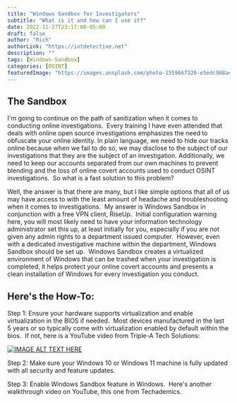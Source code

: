 ```yaml
---
title: "Windows Sandbox for Investigators"
subtitle: "What is it and how can I use it?"
date: 2022-11-27T23:17:00-05:00
draft: false
author: "Rich"
authorLink: "https://iotdetective.net"
description: ""
tags: [Windows-Sandbox]
categories: [OSINT]
featuredImage: "https://images.unsplash.com/photo-1559667326-e5edc968aeac?crop=entropy&cs=tinysrgb&fit=max&fm=jpg&ixid=MnwxMTc3M3wwfDF8c2VhcmNofDJ8fHNhbmRib3h8ZW58MHx8fHwxNjU2MTMxMTYx&ixlib=rb-1.2.1&q=80&w=2000"
---
```


## The Sandbox

I'm going to continue on the path of sanitization when it comes to conducting online investigations.  Every training I have even attended that deals with online open source investigations emphasizes the need to obfuscate your online identity. In plain language, we need to hide our tracks online because when we fail to do so, we may disclose to the subject of our investigations that they are the subject of an investigation. Additionally, we need to keep our accounts separated from our own machines to prevent blending and the loss of online covert accounts used to conduct OSINT investigations.  So what is a fast solution to this problem?

Well, the answer is that there are many, but I like simple options that all of us may have access to with the least amount of headache and troubleshooting when it comes to investigations.  My answer is Windows Sandbox in conjunction with a free VPN client, RiseUp.  Initial configuration warning here, you will most likely need to have your information technology administrator set this up, at least initially for you, especially if you are not given any admin rights to a department issued computer.  However, even with a dedicated investigative machine within the department, Windows Sandbox should be set up.  Windows Sandbox creates a virtualized environment of Windows that can be trashed when your investigation is completed, it helps protect your online covert accounts and presents a clean installation of Windows for every investigation you conduct.

## Here's the How-To:

Step 1: Ensure your hardware supports virtualization and enable virtualization in the BIOS if needed.  Most devices manufactured in the last 5 years or so typically come with virtualization enabled by default within the bios.  If not, here is a YouTube video from Triple-A Tech Solutions:

‌[![IMAGE ALT TEXT HERE](https://img.youtube.com/vi/MOuTxfzCvMY/0.jpg)](https://www.youtube.com/watch?v=MOuTxfzCvMY)

Step 2: Make sure your Windows 10 or Windows 11 machine is fully updated with all security and feature updates.

Step 3: Enable Windows Sandbox feature in Windows.  Here's another walkthrough video on YouTube, this one from Techademics.